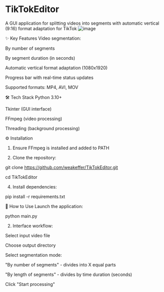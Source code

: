 ﻿# TikTokEditor
A GUI application for splitting videos into segments with automatic vertical (9:16) format adaptation for TikTok
![image](https://github.com/user-attachments/assets/478aef07-4422-4186-bc0c-1e9dedaa5fef)

✨ Key Features
Video segmentation:

By number of segments

By segment duration (in seconds)

Automatic vertical format adaptation (1080x1920)

Progress bar with real-time status updates

Supported formats: MP4, AVI, MOV

🛠 Tech Stack
Python 3.10+

Tkinter (GUI interface)

FFmpeg (video processing)

Threading (background processing)

⚙️ Installation
1. Ensure FFmpeg is installed and added to PATH

2. Clone the repository:

git clone https://github.com/weakeffer/TikTokEditor.git

cd TikTokEditor

4. Install dependencies:
   
pip install -r requirements.txt

🚀 How to Use
Launch the application:

python main.py

2. Interface workflow:

Select input video file

Choose output directory

Select segmentation mode:

"By number of segments" - divides into X equal parts

"By length of segments" - divides by time duration (seconds)

Click "Start processing"
